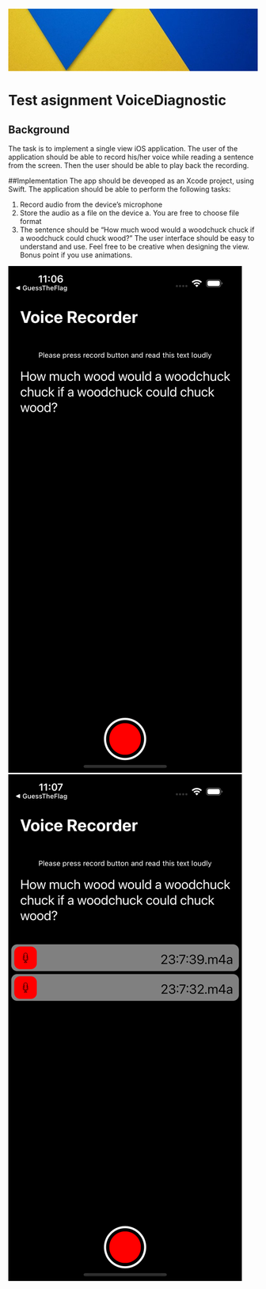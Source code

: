 
![DV](Documentation/backGround.png)

#  Test asignment VoiceDiagnostic

## Background
The task is to implement a single view iOS application. The user of the application should be able to record his/her voice while reading a sentence from the screen. Then the user should be able to play back the recording.

##Implementation
The app should be deveoped as an Xcode project, using Swift. 
The application should be able to perform the following tasks:
1. Record audio from the device’s microphone
2. Store the audio as a file on the device
a. You are free to choose file format
3. The sentence should be “How much wood would a woodchuck chuck if a woodchuck could
chuck wood?”
The user interface should be easy to understand and use. Feel free to be creative when designing the view. Bonus point if you use animations.


![DV](Documentation/screen_1.png)
![DV](Documentation/screen_2.png)

